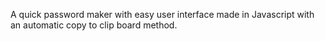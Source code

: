 A quick password maker with easy user interface made in Javascript with an automatic copy to clip board method. 
